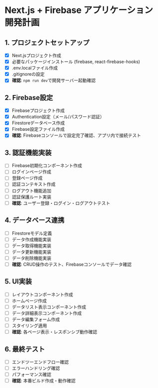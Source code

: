# Next.js + Firebase アプリケーション開発計画

## 1. プロジェクトセットアップ
- [x] Next.jsプロジェクト作成
- [x] 必要なパッケージインストール (firebase, react-firebase-hooks)
- [x] .env.localファイル作成
- [x] .gitignoreの設定
- [x] **確認**: `npm run dev`で開発サーバー起動確認

## 2. Firebase設定
- [x] Firebaseプロジェクト作成
- [x] Authentication設定（メール/パスワード認証）
- [x] Firestoreデータベース作成
- [x] Firebase設定ファイル作成
- [x] **確認**: Firebaseコンソールで設定完了確認、アプリ内で接続テスト

## 3. 認証機能実装
- [ ] Firebase初期化コンポーネント作成
- [ ] ログインページ作成
- [ ] 登録ページ作成
- [ ] 認証コンテキスト作成
- [ ] ログアウト機能追加
- [ ] 認証保護ルート実装
- [ ] **確認**: ユーザー登録・ログイン・ログアウトテスト

## 4. データベース連携
- [ ] Firestoreモデル定義
- [ ] データ作成機能実装
- [ ] データ取得機能実装
- [ ] データ更新機能実装
- [ ] データ削除機能実装
- [ ] **確認**: CRUD操作のテスト、Firebaseコンソールでデータ確認

## 5. UI実装
- [ ] レイアウトコンポーネント作成
- [ ] ホームページ作成
- [ ] データリスト表示コンポーネント作成
- [ ] データ詳細表示コンポーネント作成
- [ ] データ編集フォーム作成
- [ ] スタイリング適用
- [ ] **確認**: 各ページ表示・レスポンシブ動作確認

## 6. 最終テスト
- [ ] エンドツーエンドフロー確認
- [ ] エラーハンドリング確認
- [ ] パフォーマンス確認
- [ ] **確認**: 本番ビルド作成・動作確認